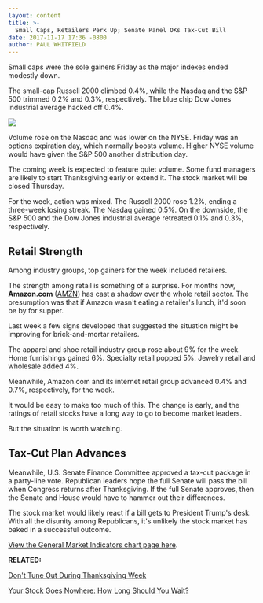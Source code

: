 ```yaml
---
layout: content
title: >-
  Small Caps, Retailers Perk Up; Senate Panel OKs Tax-Cut Bill
date: 2017-11-17 17:36 -0800
author: PAUL WHITFIELD
---
```






Small caps were the sole gainers Friday as the major indexes ended modestly down.




The small-cap Russell 2000 climbed 0.4%, while the Nasdaq and the S&P 500 trimmed 0.2% and 0.3%, respectively. The blue chip Dow Jones industrial average hacked off 0.4%.


![](https://www.investors.com/wp-content/uploads/2017/11/MP111717-181x300.png)


Volume rose on the Nasdaq and was lower on the NYSE. Friday was an options expiration day, which normally boosts volume. Higher NYSE volume would have given the S&P 500 another distribution day.


The coming week is expected to feature quiet volume. Some fund managers are likely to start Thanksgiving early or extend it. The stock market will be closed Thursday.


For the week, action was mixed. The Russell 2000 rose 1.2%, ending a three-week losing streak. The Nasdaq gained 0.5%. On the downside, the S&P 500 and the Dow Jones industrial average retreated 0.1% and 0.3%, respectively.


Retail Strength
---------------


Among industry groups, top gainers for the week included retailers.


The strength among retail is something of a surprise. For months now, **Amazon.com** ([AMZN](https://research.investors.com/quote.aspx?symbol=AMZN)) has cast a shadow over the whole retail sector. The presumption was that if Amazon wasn't eating a retailer's lunch, it'd soon be by for supper.


Last week a few signs developed that suggested the situation might be improving for brick-and-mortar retailers.


The apparel and shoe retail industry group rose about 9% for the week. Home furnishings gained 6%. Specialty retail popped 5%. Jewelry retail and wholesale added 4%.


Meanwhile, Amazon.com and its internet retail group advanced 0.4% and 0.7%, respectively, for the week.


It would be easy to make too much of this. The change is early, and the ratings of retail stocks have a long way to go to become market leaders.


But the situation is worth watching.


Tax-Cut Plan Advances
---------------------


Meanwhile, U.S. Senate Finance Committee approved a tax-cut package in a party-line vote. Republican leaders hope the full Senate will pass the bill when Congress returns after Thanksgiving. If the full Senate approves, then the Senate and House would have to hammer out their differences.


The stock market would likely react if a bill gets to President Trump's desk. With all the disunity among Republicans, it's unlikely the stock market has baked in a successful outcome.


[View the General Market Indicators chart page here](https://www.investors.com/wp-content/uploads/2017/11/IBD_GMI112017.pdf).


**RELATED:**


[Don't Tune Out During Thanksgiving Week](https://www.investors.com/research/investing-action-plan/dont-tune-out-stocks-during-thanksgiving-week-investing-action-plan/)


[Your Stock Goes Nowhere: How Long Should You Wait?](https://www.investors.com/how-to-invest/investors-corner/your-stock-goes-nowhere-after-a-breakout-how-long-should-you-wait/)




